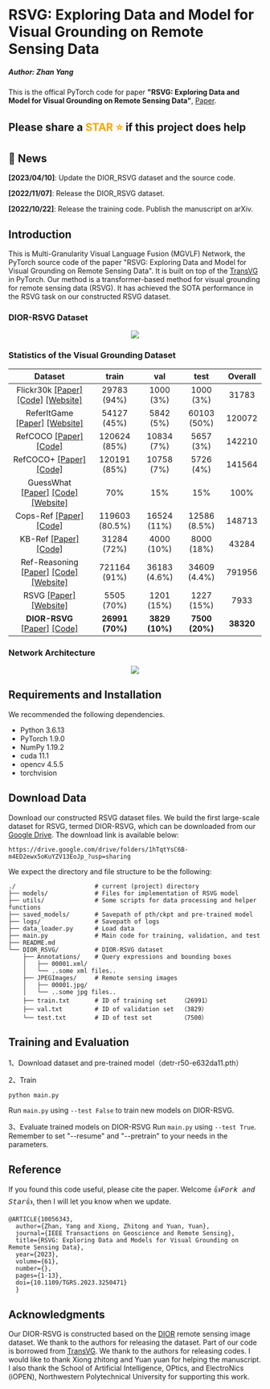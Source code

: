 # RSVG: Exploring Data and Model for Visual Grounding on Remote Sensing Data
##### Author: Zhan Yang 
This is the offical PyTorch code for paper **"RSVG: Exploring Data and Model for Visual Grounding on Remote Sensing Data"**, [Paper](https://ieeexplore.ieee.org/document/10056343).

## Please share a <font color='orange'>STAR ⭐</font> if this project does help


## 💬 News
**[2023/04/10]**: Update the DIOR_RSVG dataset and the source code.

**[2022/11/07]**: Release the DIOR_RSVG dataset.  

**[2022/10/22]**: Release the training code. Publish the manuscript on arXiv.


## Introduction
This is Multi-Granularity Visual Language Fusion (MGVLF) Network, the PyTorch source code of the paper "RSVG: Exploring Data and Model for Visual Grounding on Remote Sensing Data". It is built on top of the [TransVG](https://github.com/djiajunustc/TransVG) in PyTorch. Our method is a transformer-based method for visual grounding for remote sensing data (RSVG). It has achieved the SOTA performance in the RSVG task on our constructed RSVG dataset.


### DIOR-RSVG Dataset
<p align="middle">
    <img src="fig/DIOR-RSVG.jpg">
</p>


### Statistics of the Visual Grounding Dataset
|                                                                                                                                   **Dataset**                                                                                                                                   |   **train**    | **val**      | **test**     | **Overall** |
|:-------------------------------------------------------------------------------------------------------------------------------------------------------------------------------------------------------------------------------------------------------------------------------:|:--------------:|:------------:|:------------:|:------------:|
|                                                  Flickr30k [[Paper]](https://arxiv.org/abs/1505.04870) [[Code]](https://github.com/BryanPlummer/pl-clc) [[Website]](http://web.engr.illinois.edu/~bplumme2/Flickr30kEntities/)                                                  |  29783 (94%)   | 1000 (3%)    | 1000 (3%)    | 31783       |
|                                                                                 ReferItGame [[Paper]](http://www.aclweb.org/anthology/D14-1086) [[Website]](http://tamaraberg.com/referitgame/)                                                                                 |  54127 (45%)   | 5842 (5%)    | 60103 (50%)  | 120072      |
|                                                                                      RefCOCO [[Paper]](https://arxiv.org/pdf/1608.00272.pdf)[[Code]](https://github.com/lichengunc/refer)                                                                                       |  120624 (85%)  | 10834 (7%)   | 5657 (3%)    | 142210      |
|                                                                                      RefCOCO+ [[Paper]](https://arxiv.org/pdf/1608.00272.pdf)[[Code]](https://github.com/lichengunc/refer)                                                                                      |  120191 (85%)  | 10758 (7%)   | 5726 (4%)    | 141564      |
|                                                                 GuessWhat [[Paper]](https://arxiv.org/abs/1611.08481) [[Code]](https://github.com/GuessWhatGame/guesswhat/) [[Website]](https://guesswhat.ai/#)                                                                 |      70%       | 15%          | 15%          | 100%        |
|                           Cops-Ref [[Paper]](http://openaccess.thecvf.com/content_CVPR_2020/papers/Chen_Cops-Ref_A_New_Dataset_and_Task_on_Compositional_Referring_Expression_CVPR_2020_paper.pdf) [[Code]](https://github.com/zfchenUnique/Cops-Ref)                           | 119603 (80.5%) | 16524 (11%)  | 12586 (8.5%) | 148713      |
|                                                                                  KB-Ref [[Paper]](https://arxiv.org/pdf/2006.01629) [[Code]](https://github.com/wangpengnorman/KB-Ref_dataset)                                                                                  |  31284 (72%)   | 4000 (10%)   | 8000 (18%)   | 43284       |
| Ref-Reasoning [[Paper]](http://openaccess.thecvf.com/content_CVPR_2020/papers/Yang_Graph-Structured_Referring_Expression_Reasoning_in_the_Wild_CVPR_2020_paper.pdf) [[Code]](https://github.com/sibeiyang/sgmn) [[Website]](https://sibeiyang.github.io/dataset/ref-reasoning/) |  721164 (91%)  | 36183 (4.6%) | 34609 (4.4%) | 791956      |
|                                                                           RSVG [[Paper]](https://dl.acm.org/doi/abs/10.1145/3503161.3548316) [[Website]](https://sunyuxi.github.io/publication/GeoVG)                                                                           |   5505 (70%)   | 1201 (15%)   | 1227 (15%)   | 7933        |
|                                                                                      **DIOR-RSVG** [[Paper]](https://ieeexplore.ieee.org/document/10056343) [[Code]](https://github.com/ZhanYang-nwpu/RSVG-pytorch)                                                                                      |  **26991 (70%)**   | **3829 (10%)**   | **7500 (20%)**   | **38320**       |


### Network Architecture
<p align="middle">
    <img src="fig/MGVLF.jpg">
</p>



## Requirements and Installation
We recommended the following dependencies.
- Python 3.6.13
- PyTorch 1.9.0
- NumPy 1.19.2
- cuda 11.1
- opencv 4.5.5
- torchvision

## Download Data
Download our constructed RSVG dataset files. We build the first large-scale dataset for RSVG, termed DIOR-RSVG, which can be downloaded from our [Google Drive](https://drive.google.com/drive/folders/1hTqtYsC6B-m4ED2ewx5oKuYZV13EoJp_?usp=sharing). The download link is available below:
```
https://drive.google.com/drive/folders/1hTqtYsC6B-m4ED2ewx5oKuYZV13EoJp_?usp=sharing
```
   
We expect the directory and file structure to be the following:
```
./                      # current (project) directory
├── models/             # Files for implementation of RSVG model
├── utils/              # Some scripts for data processing and helper functions 
├── saved_models/       # Savepath of pth/ckpt and pre-trained model
├── logs/               # Savepath of logs
├── data_loader.py      # Load data
├── main.py             # Main code for training, validation, and test
├── README.md
└── DIOR_RSVG/          # DIOR-RSVG dataset
    ├── Annotations/    # Query expressions and bounding boxes
    │   ├── 00001.xml/
    │   └── ..some xml files..
    ├── JPEGImages/     # Remote sensing images
    │   ├── 00001.jpg/
    │   └── ..some jpg files..
    ├── train.txt       # ID of training set    （26991）
    ├── val.txt         # ID of validation set  （3829）
    └── test.txt        # ID of test set        （7500）
```

## Training and Evaluation
1、Download dataset and pre-trained model（detr-r50-e632da11.pth）

2、Train
```
python main.py
```
Run ```main.py``` using ```--test False``` to train new models on DIOR-RSVG.

3、Evaluate trained models on DIOR-RSVG
Run ```main.py``` using ```--test True```.
Remember to set "--resume" and "--pretrain" to your needs in the parameters.

## Reference
If you found this code useful, please cite the paper. Welcome :+1:_<big>`Fork and Star`</big>_:+1:, then I will let you know when we update.
```
@ARTICLE{10056343,
  author={Zhan, Yang and Xiong, Zhitong and Yuan, Yuan},
  journal={IEEE Transactions on Geoscience and Remote Sensing}, 
  title={RSVG: Exploring Data and Models for Visual Grounding on Remote Sensing Data}, 
  year={2023},
  volume={61},
  number={},
  pages={1-13},
  doi={10.1109/TGRS.2023.3250471}
  }
```

## Acknowledgments
Our DIOR-RSVG is constructed based on the [DIOR](http://www.escience.cn/people/JunweiHan/DIOR.html) remote sensing image dataset. We thank to the authors for releasing the dataset. Part of our code is borrowed from [TransVG](https://github.com/djiajunustc/TransVG). We thank to the authors for releasing codes. I would like to thank Xiong zhitong and Yuan yuan for helping the manuscript. I also thank the School of Artificial Intelligence, OPtics, and ElectroNics (iOPEN), Northwestern Polytechnical University for supporting this work.

